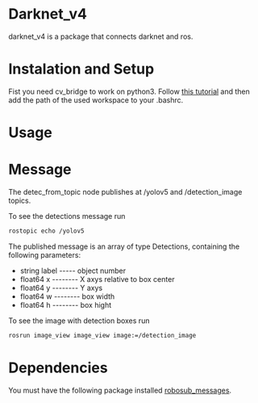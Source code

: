 # Darknet_v4
darknet_v4 is a package that connects darknet and ros. 

# Instalation and Setup
Fist you need cv_bridge to work on python3. Follow [this tutorial](https://medium.com/@beta_b0t/how-to-setup-ros-with-python-3-44a69ca36674) and then add the path of the used workspace to your .bashrc.

# Usage


# Message
The detec_from_topic node publishes at /yolov5 and /detection_image topics. 

To see the detections message run
```bash
rostopic echo /yolov5
```

The published message is an array of type Detections, containing the following parameters:

* string label ----- object number
* float64 x -------- X axys relative to box center 
* float64 y -------- Y axys 
* float64 w -------- box width
* float64 h -------- box hight

To see the image with detection boxes run
```bash
rosrun image_view image_view image:=/detection_image
```
# Dependencies
You must have the following package installed [robosub_messages](https://gitlab.com/nautilusufrj/brhue/robosub_msgs). 
